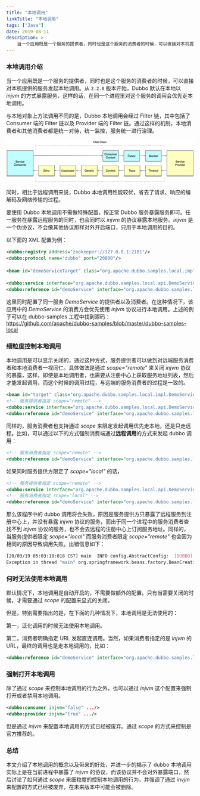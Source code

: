 ```yaml
---
title: "本地调用"
linkTitle: "本地调用"
tags: ["Java"]
date: 2019-08-11
description: >
    当一个应用既是一个服务的提供者，同时也是这个服务的消费者的时候，可以直接对本机提供的服务发起本地调用
---
```


### 本地调用介绍

当一个应用既是一个服务的提供者，同时也是这个服务的消费者的时候，可以直接对本机提供的服务发起本地调用。从 `2.2.0` 版本开始，Dubbo 默认在本地以 *injvm* 的方式暴露服务，这样的话，在同一个进程里对这个服务的调用会优先走本地调用。



与本地对象上方法调用不同的是，Dubbo 本地调用会经过 Filter 链，其中包括了 Consumer 端的 Filter 链以及 Provider 端的 Filter 链。通过这样的机制，本地消费者和其他消费者都是统一对待，统一监控，服务统一进行治理。



![filter-chain](/imgs/blog/dubbo-local-call-filter.png)





同时，相比于远程调用来说，Dubbo 本地调用性能较优，省去了请求、响应的编解码及网络传输的过程。



要使用 Dubbo 本地调用不需做特殊配置，按正常 Dubbo 服务暴露服务即可。任一服务在暴露远程服务的同时，也会同时以 *injvm* 的协议暴露本地服务。*injvm* 是一个伪协议，不会像其他协议那样对外开启端口，只用于本地调用的目的。



以下面的 XML 配置为例：



```xml
<dubbo:registry address="zookeeper://127.0.0.1:2181"/>
<dubbo:protocol name="dubbo" port="20800"/>

<bean id="demoServiceTarget" class="org.apache.dubbo.samples.local.impl.DemoServiceImpl"/>

<dubbo:service interface="org.apache.dubbo.samples.local.api.DemoService" ref="demoServiceTarget"/>
<dubbo:reference id="demoService" interface="org.apache.dubbo.samples.local.api.DemoService"/>
```



这里同时配置了同一服务 *DemoService* 的提供者以及消费者。在这种情况下，该应用中的 *DemoService* 的消费方会优先使用 *injvm* 协议进行本地调用。上述的例子可以在 dubbo-samples 工程中找到源码：https://github.com/apache/dubbo-samples/blob/master/dubbo-samples-local



### 细粒度控制本地调用

本地调用是可以显示关闭的，通过这种方式，服务提供者可以做到对远端服务消费者和本地消费者一视同仁。具体做法是通过 *scope="remote"* 来关闭 *injvm* 协议的暴露，这样，即使是本地调用者，也需要从注册中心上获取服务地址列表，然后才能发起调用，而这个时候的调用过程，与远端的服务消费者的过程是一致的。



```xml
<bean id="target" class="org.apache.dubbo.samples.local.impl.DemoServiceImpl"/>
<!-- 服务提供者指定 scope="remote" -->
<dubbo:service interface="org.apache.dubbo.samples.local.api.DemoService" ref="target" scope="remote"/>
<dubbo:reference id="demoService" interface="org.apache.dubbo.samples.local.api.DemoService"/>
```



同样的，服务消费者也支持通过 *scope* 来限定发起调用优先走本地，还是只走远程。比如，可以通过以下的方式强制消费端通过**远程调用**的方式来发起 dubbo 调用：



```xml
<!-- 服务消费者指定 scope="remote" -->
<dubbo:reference id="demoService" interface="org.apache.dubbo.samples.local.api.DemoService" scope="remote"/>
```



如果同时服务提供方限定了 *scope="local"* 的话，



```xml
<!-- 服务提供者指定 scope="remote" -->
<dubbo:service interface="org.apache.dubbo.samples.local.api.DemoService" ref="target" scope="remote"/>
<!-- 服务消费者指定 scope="local" -->
<dubbo:reference id="demoService" interface="org.apache.dubbo.samples.local.api.DemoService" scope="local"/>
```



那么该程序中的 dubbo 调用将会失败，原因是服务提供方只暴露了远程服务到注册中心上，并没有暴露 *injvm* 协议的服务，而出于同一个进程中的服务消费者查找不到 *injvm* 协议的服务，也不会去远程的注册中心上订阅服务地址。同样的，当服务提供者限定 *scope="local"* 而服务消费者限定 *scope="remote"* 也会因为相同的原因导致调用失败。出错信息如下：



```sh
[20/03/19 05:03:18:018 CST] main  INFO config.AbstractConfig:  [DUBBO] Using injvm service org.apache.dubbo.samples.local.api.DemoService, dubbo version: 2.7.1, current host: 169.254.146.168
Exception in thread "main" org.springframework.beans.factory.BeanCreationException: Error creating bean with name 'demoService': FactoryBean threw exception on object creation; nested exception is java.lang.IllegalStateException: Failed to check the status of the service org.apache.dubbo.samples.local.api.DemoService. No provider available for the service org.apache.dubbo.samples.local.api.DemoService from the url injvm://127.0.0.1/org.apache.dubbo.samples.local.api.DemoService?application=demo-provider&default.lazy=false&default.sticky=false&dubbo=2.0.2&interface=org.apache.dubbo.samples.local.api.DemoService&lazy=false&methods=sayHello&pid=76198&register.ip=169.254.146.168&release=2.7.1-SNAPSHOT&scope=local&side=consumer&sticky=false&timestamp=1553072598838 to the consumer 169.254.146.168 use dubbo version 2.7.1
```



### 何时无法使用本地调用

默认情况下，本地调用是自动开启的，不需要做额外的配置。只有当需要关闭的时候，才需要通过 *scope* 的配置来显式的关闭。



但是，特别需要指出的是，在下面的几种情况下，本地调用是无法使用的：

第一，泛化调用的时候无法使用本地调用。

第二，消费者明确指定 URL 发起直连调用。当然，如果消费者指定的是 *injvm* 的 URL，最终的调用也是走本地调用的，比如：



```xml
<dubbo:reference id="demoService" interface="org.apache.dubbo.samples.local.api.DemoService" url="injvm://127.0.0.1/org.apache.dubbo.samples.local.api.DemoService"/>
```



### 强制打开本地调用

除了通过 *scope* 来控制本地调用的行为之外，也可以通过 *injvm* 这个配置来强制打开或者禁用本地调用。



```xml
<dubbo:consumer injvm="false" .../>
<dubbo:provider injvm="true" .../>
```



但是通过 *injvm* 来配置本地调用的方式已经被废弃。通过 *scope* 的方式来控制是官方推荐的。



### 总结

本文介绍了本地调用的概念以及带来的好处，并进一步的揭示了 dubbo 本地调用实际上是在当前进程中暴露了 *injvm* 的协议，而该协议并不会对外暴露端口，然后讨论了如何通过 *scope* 来细粒度的控制本地调用的行为，并强调了通过 *invjm* 来配置的方式已经被废弃，在未来版本中可能会被删除。



